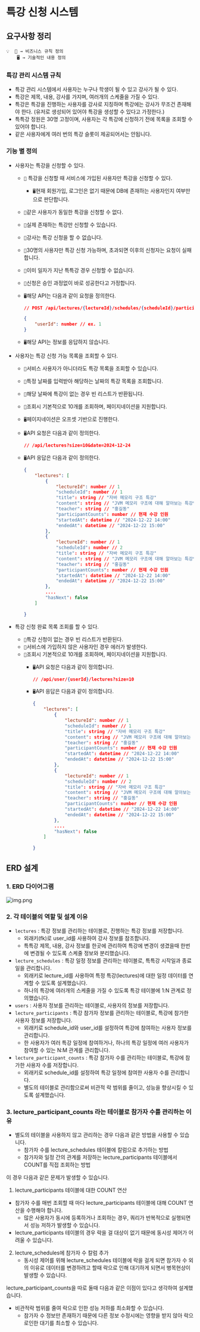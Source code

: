# 특강 신청 시스템

## 요구사항 정리

```text
💡  📄 → 비즈니스 규칙 정의
    🖥️ → 기술적인 내용 정의
```

### 특강 관리 시스템 규칙

- 특강 관리 시스템에서 사용자는 누구나 학생이 될 수 있고 강사가 될 수 있다.
- 특강은 제목, 내용, 강사를 가지며, 여러개의 스케줄을 가질 수 있다.
- 특강은 특강을 진행하는 사용자를 강사로 지칭하며 특강에는 강사가 무조건 존재해야 한다. (유저로 생성되어 있어야 특강을 생성할 수 있다고 가정한다.)
- 특특강 정원은 30명 고정이며, 사용자는 각 특강에 신청하기 전에 목록을 조회할 수 있어야 합니다.
- 같은 사용자에게 여러 번의 특강 슬롯이 제공되어서는 안됩니다.

### 기능 별 정의

- 사용자는 특강을 신청할 수 있다.
    - `📄` 특강을 신청할 때 서비스에 가입된 사용자만 특강을 신청할 수 있다.
        - `🖥️`현재 회원가입, 로그인은 없기 때문에 DB에 존재하는 사용자인지 여부만으로 판단합니다.
    - `📄`같은 사용자가 동일한 특강을 신청할 수 없다.
    - `📄`실제 존재하는 특강만 신청할 수 있습니다.
    - `📄`강사는 특강 신청을 할 수 없습니다.
    - `📄`30명의 사용자만 특강 신청 가능하며, 초과되면 이후의 신청자는 요청이 실패합니다.
    - `📄`이미 일자가 지난 특특강 경우 신청할 수 없습니다.
    - `📄`신청은 승인 과정없이 바로 성공한다고 가정합니다.
    - `🖥️`해당 API는 다음과 같이 요청을 정의한다.

        ```json
        // POST /api/lectures/{lectureId}/schedules/{scheduleId}/participants
        
        {
        	"userId": number // ex. 1
        }
        ```

    - `🖥️`해당 API는 정보를 응답하지 않습니다.
- 사용자는 특강 신청 가능 목록을 조회할 수 있다.
    - `📄`서비스 사용자가 아니더라도 특강 목록을 조회할 수 있습니다.
    - `📄`특정 날짜를 입력받아 해당하는 날짜의 특강 목록을 조회합니다.
    - `📄`해당 날짜에 특강이 없는 경우 빈 리스트가 반환됩니다.
    - `📄`조회시 기본적으로 10개를 조회하며, 페이지네이션을 지원합니다.
    - `🖥️`페이지네이션은 오프셋 기반으로 진행한다.
    - `🖥️`API 요청은 다음과 같이 정의한다.

        ```json
        // /api/lectures?size=10&date=2024-12-24
        ```

    - `🖥️`API 응답은 다음과 같이 정의한다.

        ```json
        {
        	"lectures": [
        		{
        			"lectureId": number // 1
        			"scheduleId": number // 1
        			"title": string // "자바 메모리 구조 특강"
        			"content": string // "JVM 메모리 구조에 대해 알아보는 특강입니다."
        			"teacher": string // "홍길동"
        			"participantCounts": number // 현재 수강 인원
        			"startedAt": datetime // "2024-12-22 14:00"
        			"endedAt": datetime // "2024-12-22 15:00"
        		},
        		{
        			"lectureId": number // 1
        			"scheduleId": number // 2
        			"title": string // "자바 메모리 구조 특강"
        			"content": string // "JVM 메모리 구조에 대해 알아보는 특강입니다."
        			"teacher": string // "홍길동"
        			"participantCounts": number // 현재 수강 인원
        			"startedAt": datetime // "2024-12-22 14:00"
        			"endedAt": datetime // "2024-12-22 15:00"
        		},
        		....
        		"hasNext": false
        	]
        	
        }
        ```


- 특강 신청 완료 목록 조회를 할 수 있다.
    - `📄`특강 신청이 없는 경우 빈 리스트가 반환된다.
    - `📄`서비스에 가입하지 않은 사용자인 경우 에러가 발생한다.
    - `📄`조회시 기본적으로 10개를 조회하며, 페이지네이션을 지원합니다.
        - `🖥️`API 요청은 다음과 같이 정의합니다.

            ```json
            // /api/user/{userId}/lectures?size=10
            ```

        - `🖥️`API 응답은 다음과 같이 정의합니다.

            ```json
            {
                "lectures": [
                    {
                        "lectureId": number // 1
                        "scheduleId": number // 1
                        "title": string // "자바 메모리 구조 특강"
                        "content": string // "JVM 메모리 구조에 대해 알아보는 특강입니다."
                        "teacher": string // "홍길동"
                        "participantCounts": number // 현재 수강 인원
                        "startedAt": datetime // "2024-12-22 14:00"
                        "endedAt": datetime // "2024-12-22 15:00"
                    },
                    {
                        "lectureId": number // 1
                        "scheduleId": number // 2
                        "title": string // "자바 메모리 구조 특강"
                        "content": string // "JVM 메모리 구조에 대해 알아보는 특강입니다."
                        "teacher": string // "홍길동"
                        "participantCounts": number // 현재 수강 인원
                        "startedAt": datetime // "2024-12-22 14:00"
                        "endedAt": datetime // "2024-12-22 15:00"
                    },
                    ....
                    "hasNext": false
                ]
                
            }
            ```

## ERD 설계

### 1. ERD 다이어그램

![img.png](image/img.png)

### 2. 각 테이블의 역할 및 설계 이유

- `lectures` : 특강 정보를 관리하는 테이블로, 진행하는 특강 정보를 저장합니다.
    - 외래키(fk)로 user_id를 사용하여 강사 정보를 참조합니다.
    - 특특강 제목, 내용, 강사 정보를 한곳에 관리하여 특강에 변경이 생겼을때 한번에 변경될 수 있도록 스케줄 정보와 분리했습니다.
- `lecture_schedules` : 특강 일정 정보를 관리하는 테이블로, 특특강 시작일과 종료일을 관리합니다.
    - 외래키로 lecture_id를 사용하여 특정 특강(lectures)에 대한 일정 데이터를 연계할 수 있도록 설계했습니다.
    - 하나의 특강에 여러개의 스케줄을 가질 수 있도록 특강 테이블에 1:N 관계로 정의했습니다.
- `users` : 사용자 정보를 관리하는 테이블로, 사용자의 정보를 저장합니다.
- `lecture_participants` : 특강 참가자 정보를 관리하는 테이블로, 특강에 참가한 사용자 정보를 저장합니다.
    - 외래키로 schedule_id와 user_id를 설정하여 특강에 참여하는 사용자 정보를 관리합니다.
    - 한 사용자가 여러 특강 일정에 참여하거나, 하나의 특강 일정에 여러 사용자가 참여할 수 있는 N:M 관계를 관리합니다.
- `lecture_participant_counts` : 특강 참가자 수를 관리하는 테이블로, 특강에 참가한 사용자 수를 저장합니다.
    - 외래키로 schedule_id를 설정하여 특강 일정에 참여한 사용자 수를 관리합니다.
    - 별도의 테이블로 관리함으로써 비관적 락 범위를 줄이고, 성능을 향상시킬 수 있도록 설계했습니다.

### 3. lecture_participant_counts 라는 테이블로 참가자 수를 관리하는 이유

- 별도의 테이블을 사용하지 않고 관리하는 경우 다음과 같은 방법을 사용할 수 있습니다.
    - 참가자 수를 lecture_schedules 테이블에 칼럼으로 추가하는 방법
    - 참가자와 일정 간의 관계를 저장하는 lecture_participants 테이블에서 COUNT를 직접 조회하는 방법

이 경우 다음과 같은 문제가 발생할 수 있습니다.

1. lecture_participants 테이블에 대한 COUNT 연산

- 참가자 수를 매번 조회할 때 마다 lecture_participants 테이블에 대해 COUNT 연산을 수행해야 합니다.
    - 많은 사용자가 동시에 등록하거나 조회하는 경우, 쿼리가 반복적으로 실행되면서 성능 저하가 발생할 수 있습니다.
- lecture_participants 테이블의 경우 락을 걸 대상이 없기 때문에 동시성 제어가 어려울 수 있습니다.

2. lecture_schedules에 참가자 수 칼럼 추가
    - 동시성 제어를 위해 lecture_schedules 테이블에 락을 걸게 되면 참가자 수 외의 이유로 데이터를 변경하려고 할때 락으로 인해 대기하게 되면서 병목현상이 발생할 수 있습니다.

lecture_participant_counts을 따로 둘때 다음과 같은 이점이 있다고 생각하여 설계했습니다.

- 비관적락 범위를 줄여 락으로 인한 성능 저하를 최소화할 수 있습니다.
  - 참가자 수 정보만 존재하기 때문에 다른 정보 수정시에는 영향을 받지 않아 락으로인한 대기를 최소할 수 있습니다.